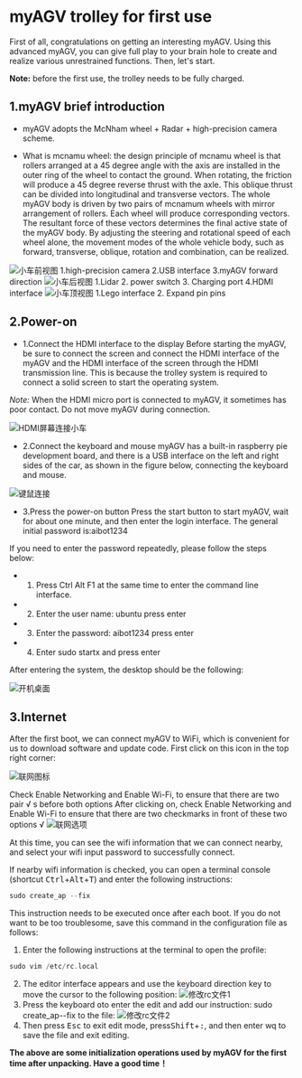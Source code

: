 # myAGV trolley for first use
First of all, congratulations on getting an interesting myAGV.
Using this advanced myAGV, you can give full play to your brain hole to create and realize various unrestrained functions.
Then, let's start.

**Note:** before the first use, the trolley needs to be fully charged.


## 1.myAGV brief introduction

* myAGV adopts the McNham wheel + Radar + high-precision camera scheme.

* What is mcnamu wheel: the design principle of mcnamu wheel is that rollers arranged at a 45 degree angle with the axis are installed in the outer ring of the wheel to contact the ground. When rotating, the friction will produce a 45 degree reverse thrust with the axle. This oblique thrust can be divided into longitudinal and transverse vectors. The whole myAGV body is driven by two pairs of mcnamum wheels with mirror arrangement of rollers. Each wheel will produce corresponding vectors. The resultant force of these vectors determines the final active state of the myAGV body. By adjusting the steering and rotational speed of each wheel alone, the movement modes of the whole vehicle body, such as forward, transverse, oblique, rotation and combination, can be realized.

![小车前视图](../image/小车初次使用/小车前视图.png)
1.high-precision camera 2.USB interface 3.myAGV forward direction
![小车后视图](../image/小车初次使用/小车后视图.png)
1.Lidar 2. power switch 3. Charging port 4.HDMI interface
![小车顶视图](../image/小车初次使用/小车顶视图.png)
1.Lego interface 2. Expand pin pins


## 2.Power-on 
* 1.Connect the HDMI interface to the display
Before starting the myAGV, be sure to connect the screen and connect the HDMI interface of the myAGV and the HDMI interface of the screen through the HDMI transmission line. This is because the trolley system is required to connect a solid screen to start the operating system.

*Note:* When the HDMI micro port is connected to myAGV, it sometimes has poor contact. Do not move myAGV during connection.

![HDMI屏幕连接小车](../image/小车初次使用/hdmi连接.png)

* 2.Connect the keyboard and mouse
myAGV has a built-in raspberry pie development board, and there is a USB interface on the left and right sides of the car, as shown in the figure below, connecting the keyboard and mouse.

![键鼠连接](../image/小车初次使用/键鼠连接.png)

* 3.Press the power-on button
Press the start button to start myAGV, wait for about one minute, and then enter the login interface. The general initial password is:aibot1234

If you need to enter the password repeatedly, please follow the steps below:

* 1. Press Ctrl Alt F1 at the same time to enter the command line interface.

* 2. Enter the user name: ubuntu press enter

* 3. Enter the password: aibot1234 press enter

* 4. Enter sudo startx and press enter

After entering the system, the desktop should be the following:

![开机桌面](../image/小车初次使用/开机桌面.png)

## 3.Internet

After the first boot, we can connect myAGV to WiFi, which is convenient for us to download software and update code.
First click on this icon in the top right corner:

![联网图标](../image/小车初次使用/联网图标.png)

Check Enable Networking and Enable Wi-Fi, to ensure that there are two pair √ s before both options
After clicking on, check Enable Networking and Enable Wi-Fi to ensure that there are two checkmarks in front of these two options √
![联网选项](../image/小车初次使用/联网选项.png)

At this time, you can see the wifi information that we can connect nearby, and select your wifi input password to successfully connect.

If nearby wifi information is checked, you can open a terminal console (shortcut <kbd>Ctrl</kbd>+<kbd>Alt</kbd>+<kbd>T</kbd>) and enter the following instructions:

```c
sudo create_ap --fix
```
This instruction needs to be executed once after each boot. If you do not want to be too troublesome, save this command in the configuration file as follows:
1. Enter the following instructions at the terminal to open the profile:
```c
sudo vim /etc/rc.local 
```
2. The editor interface appears and use the keyboard direction key to move the cursor to the following position:
![修改rc文件1](../image/小车初次使用/修改rc1.png)
3. Press the keyboard <kbd>o</kbd>to enter the edit and add our instruction: sudo create_ap--fix to the file:
![修改rc文件2](../image/小车初次使用/修改rc2.png)
4. Then press <kbd>Esc</kbd> to exit edit mode, press<kbd>Shift</kbd>+<kbd>:</kbd>, and then enter wq to save the file and exit editing.

**The above are some initialization operations used by myAGV for the first time after unpacking. Have a good time！**

